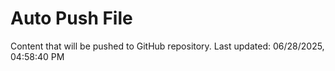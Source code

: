 # Auto Push File

Content that will be pushed to GitHub repository.
Last updated: 06/28/2025, 04:58:40 PM